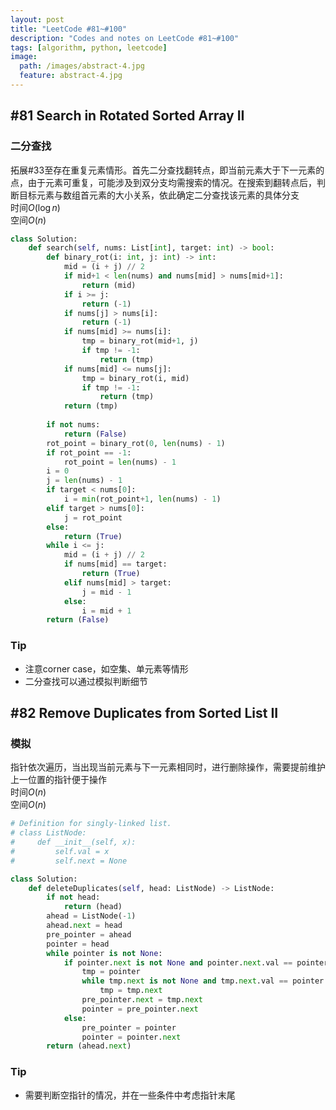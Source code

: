 ```yaml
---
layout: post
title: "LeetCode #81~#100"
description: "Codes and notes on LeetCode #81~#100"
tags: [algorithm, python, leetcode]
image:
  path: /images/abstract-4.jpg
  feature: abstract-4.jpg
---
```


## #81 Search in Rotated Sorted Array II

### 二分查找
拓展#33至存在重复元素情形。首先二分查找翻转点，即当前元素大于下一元素的点，由于元素可重复，可能涉及到双分支均需搜索的情况。在搜索到翻转点后，判断目标元素与数组首元素的大小关系，依此确定二分查找该元素的具体分支  
时间$O(\log n)$  
空间$O(n)$  
```python
class Solution:
    def search(self, nums: List[int], target: int) -> bool:
        def binary_rot(i: int, j: int) -> int:
            mid = (i + j) // 2
            if mid+1 < len(nums) and nums[mid] > nums[mid+1]:
                return (mid)
            if i >= j:
                return (-1)
            if nums[j] > nums[i]:
                return (-1)
            if nums[mid] >= nums[i]:
                tmp = binary_rot(mid+1, j)
                if tmp != -1:
                    return (tmp)
            if nums[mid] <= nums[j]:
                tmp = binary_rot(i, mid)
                if tmp != -1:
                    return (tmp)
            return (tmp)
        
        if not nums:
            return (False)
        rot_point = binary_rot(0, len(nums) - 1)
        if rot_point == -1:
            rot_point = len(nums) - 1
        i = 0
        j = len(nums) - 1
        if target < nums[0]:
            i = min(rot_point+1, len(nums) - 1)
        elif target > nums[0]:
            j = rot_point
        else:
            return (True)
        while i <= j:
            mid = (i + j) // 2
            if nums[mid] == target:
                return (True)
            elif nums[mid] > target:
                j = mid - 1
            else:
                i = mid + 1
        return (False)
```

### Tip
* 注意corner case，如空集、单元素等情形
* 二分查找可以通过模拟判断细节

## #82 Remove Duplicates from Sorted List II

### 模拟
指针依次遍历，当出现当前元素与下一元素相同时，进行删除操作，需要提前维护上一位置的指针便于操作  
时间$O(n)$  
空间$O(n)$
```python
# Definition for singly-linked list.
# class ListNode:
#     def __init__(self, x):
#         self.val = x
#         self.next = None

class Solution:
    def deleteDuplicates(self, head: ListNode) -> ListNode:
        if not head:
            return (head)
        ahead = ListNode(-1)
        ahead.next = head
        pre_pointer = ahead
        pointer = head
        while pointer is not None:
            if pointer.next is not None and pointer.next.val == pointer.val:
                tmp = pointer
                while tmp.next is not None and tmp.next.val == pointer.val:
                    tmp = tmp.next
                pre_pointer.next = tmp.next
                pointer = pre_pointer.next
            else:
                pre_pointer = pointer
                pointer = pointer.next
        return (ahead.next)
```

### Tip
* 需要判断空指针的情况，并在一些条件中考虑指针末尾